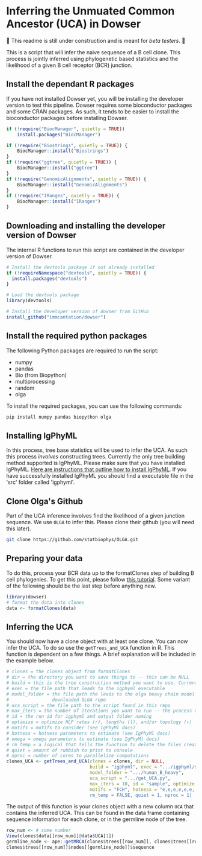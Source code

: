 # Inferring the Unmuated Common Ancestor (UCA) in Dowser

:construction: This readme is still under construction and is meant for *beta testers*. :construction:

This is a script that will infer the naive sequence of a B cell clone. This process is jointly inferred using phylogenetic based statistics and the likelihood of a given B cell receptor (BCR) junction. 

## Install the dependant R packages
If you have not installed Dowser yet, you will be installing the developer version to test this pipeline. Dowser requires some bioconductor packages and some CRAN packages. As such, it tends to be easier to install the bioconductor packages before installing Dowser.

```r
if (!require("BiocManager", quietly = TRUE))
    install.packages("BiocManager")

if (!require("Biostrings", quietly = TRUE)) {
    BiocManager::install("Biostrings")
}
if (!require("ggtree", quietly = TRUE)) {
    BiocManager::install("ggtree")
}
if (!require("GenomicAlignments", quietly = TRUE)) {
    BiocManager::install("GenomicAlignments")
}
if (!require("IRanges", quietly = TRUE)) {
    BiocManager::install("IRanges")
}
```

## Downloading and installing the developer version of Dowser
The internal R functions to run this script are contained in the developer version of Dowser.

```r
# Install the devtools package if not already installed
if (!requireNamespace("devtools", quietly = TRUE)) {
  install.packages("devtools")
}

# Load the devtools package
library(devtools)

# Install the developer version of dowser from GitHub
install_github("immcantation/dowser")
```

## Install the required python packages 

The following Python packages are required to run the script:

- numpy
- pandas
- Bio (from Biopython)
- multiprocessing
- random
- olga

To install the required packages, you can use the following commands:

```bash
pip install numpy pandas biopython olga
```

## Installing IgPhyML

In this process, tree base statistics will be used to infer the UCA. As such this process *involves* constructing trees. Currently the only tree building method supported is IgPhyML. Please make sure that you have installed IgPhyML. [Here are instructions that outline how to install IgPhyML](https://igphyml.readthedocs.io/en/latest/install.html). If you have successfully installed IgPhyML you should find a executable file in the 'src' folder called 'igphyml'. 

## Clone Olga's Github

Part of the UCA inference involves find the likelihood of a given junction sequence. We use `OLGA` to infer this. Please clone their github (you will need this later). 

```bash
git clone https://github.com/statbiophys/OLGA.git
```

## Preparing your data

To do this, process your BCR data up to the formatClones step of building B cell phylogenies. To get this point, please follow [this tutorial](https://immcantation.readthedocs.io/en/stable/getting_started/10x_tutorial.html#build-and-visualize-trees). Some variant of the following should be the last step before anything new.

```r
library(dowser)
# format the data into clones
data <- formatClones(data)
```
## Inferring the UCA

You should now have a clone object with at least one clone. You can now infer the UCA. To do so use the `getTrees_and_UCA` function in R. This function is dependent on a few things. A brief explanation will be included in the example below. 

```r
# clones = the clones object from formatClones
# dir = the directory you want to save things to -- this can be NULL
# build = this is the tree construction method you want to use. Currently **ONLY** 'igphmyl' works.
# exec = the file path that leads to the igphyml executable
# model_folder = the file path the leads to the olga heavy chain model files. This will be included in the 
#                downloaded OLGA repo
# uca_script = the file path to the script found in this repo
# max_iters = the number of iterations you want to run -- the process usually needs 2-3 to resolve
# id = the run id for igphyml and output folder naming
# optimize = optimize HLP rates (r), lengths (l), and/or topology (r)
# motifs = motifs to consider (see IgPhyMl docs)
# hotness = hotness parameters to estimate (see IgPhyMl docs)
# omega = omega parameters to estimate (see IgPhyMl docs)
# rm_temp = a logical that tells the function to delete the files created in inference process
# quiet = amount of rubbish to print to console
# nproc = number of cores to parallelize computations 
clones_UCA <- getTrees_and_UCA(clones = clones, dir = NULL, 
                               build = "igphyml", exec = ".../igphyml/src/igphyml",
                               model_folder = ".../human_B_heavy",
                               uca_script = ".../get_UCA.py",
                               max_iters = 10, id = "sample", optimize = "lr", 
                               motifs = "FCH", hotness = "e,e,e,e,e,e, omega = NULL, 
                               rm_temp = FALSE, quiet = 1, nproc = 1)
```

The output of this function is your clones object with a new column `UCA` that contains the inferred UCA. This can be found in the data frame containing sequence information for each clone, or in the germline node of the tree. 

```r
row_num <- # some number
View(clones$data[[row_num]]@data$UCA[1])
germline_node <- ape::getMRCA(clones$trees[[row_num]], clones$trees[[row_num]]$tip.label)
clones$trees[[row_num]]$nodes[[germline_node]]$sequence
```

